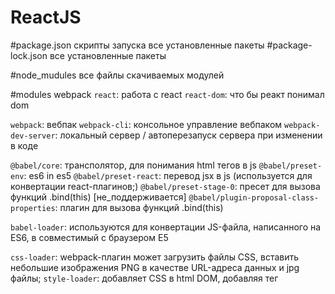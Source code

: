 ﻿# ReactJS
#package.json
скрипты запуска
все установленные пакеты
#package-lock.json
все установленные пакеты

#node_mudules
все файлы скачиваемых модулей
    
#modules webpack
`react`: работа с react
`react-dom`: что бы реакт понимал dom

`webpack`: вебпак
`webpack-cli`: консольное управление вебпаком
`webpack-dev-server`: локальный сервер / автоперезапуск сервера при изменении в коде

`@babel/core`: трансполятор, для понимания html тегов в js
`@babel/preset-env`:  es6 in es5
`@babel/preset-react`: перевод jsx в js (используется для конвертации react-плагинов;)
`@babel/preset-stage-0`: пресет для вызова функций .bind(this)  [не_поддерживается]
`@babel/plugin-proposal-class-properties`: плагин для вызова функций .bind(this)

`babel-loader`: используются для конвертации JS-файла, написанного на ES6, в совместимый с браузером E5

`css-loader`: webpack-плагин может загрузить файлы CSS, вставить небольшие изображения PNG в качестве URL-адреса данных и jpg файлы;
`style-loader`: добавляет CSS в html DOM, добавляя тег <style>;
`autoprefixer`: автоматически добавляет префиксы к CSS свйствам;
`node-sass`: работа с препроцессором sass
`sass-loader`: работа с препроцессором sass

`file-loader`: file-loader - файловый загрузчик для webpack;

`html-webpack-plugin`: webpack плагин, который упрощает создание HTML-файлов. Это
особенно полезно для webpack пакетов, которые включают в себя хэш в имени файла,
который меняется при каждой компиляции;
`mini-css-extract-plugin`: минификация CSS, все в одну неразборчивую строчку;
`uglifyjs-webpack-plugin`: минификация JS;
`postcss-loader`: `^3.0.0`,

`rimraf`: очищает файлы в папке перед записью вебпака

`prop-types`: проверка типов данных в props

`bootstrap`: библиотека bootstarp,
`jquery`: библиотека jquery,
`popper`: дополинтельные зависимости bootstrap,
`react-router@3`: 3 версия react router с вложенностью,
`react-router-dom`: @5.0.1 react-router для работы в браузере,

`axios`: работа с fetch,
`flux`: flux,
`redux`: redux,
`redux-thunk`: middleware redux,
`redux-logger`: middleware redux,
`redux-promise-middleware`: middleware redux,
`react-redux`: для связки react и redux,
`redux-actions`: доп. библиотека, помогает в создании actions,


    

#NodeJS
`dotenv` - для чтения переменных из файла .env в Node
`mongoose` - для работы с БД MongoDB
`faker` - генерирование фейковых данных
`request` - обработка запросов [?]
`express` - для обработки запросов [?]
`concurrently` - одновременный запуск несколький сценариев
`cors` - разрешить браузеру КЛИЕНТА принимать некоторые данные
`jsonwebtoken` - работа с токенами